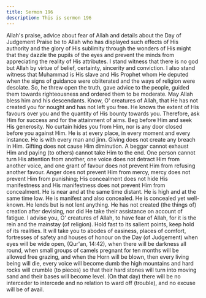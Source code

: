 ```yaml
---
title: Sermon 196
description: This is sermon 196
---
```


Allah's praise, advice about fear of Allah and details about the Day of
Judgement
Praise be to Allah who has displayed such effects of His authority and the glory of His
sublimity through the wonders of His might that they dazzle the pupils of the eyes and
prevent the minds from appreciating the reality of His attributes. I stand witness that there is
no god but Allah by virtue of belief, certainty, sincerity and conviction.
I also stand witness that Muhammad is His slave and His Prophet whom He deputed when the
signs of guidance were obliterated and the ways of religion were desolate. So, he threw open
the truth, gave advice to the people, guided them towards righteousness and ordered them to
be moderate. May Allah bless him and his descendants.
Know, O' creatures of Allah, that He has not created you for nought and has not left you free.
He knows the extent of His favours over you and the quantity of His bounty towards you.
Therefore, ask Him for success and for the attainment of aims. Beg before Him and seek His
generosity. No curtain hides you from Him, nor is any door closed before you against Him.
He is at every place, in every moment and every instance. He is with every man and jinn.
Giving does not create any breach in Him. Gifting does not cause Him diminution. A beggar
cannot exhaust Him and paying (to others) cannot take Him to the end.
One person cannot turn His attention from another, one voice does not detract Him from
another voice, and one grant of favour does not prevent Him from refusing another favour.
Anger does not prevent Him from mercy, mercy does not prevent Him from punishing; His
concealment does not hide His manifestness and His manifestness does not prevent Him from
concealment. He is near and at the same time distant. He is high and at the same time low.
He is manifest and also concealed. He is concealed yet well-known. He lends but is not lent
anything. He has not created (the things of) creation after devising, nor did He take their
assistance on account of fatigue.
I advise you, O' creatures of Allah, to have fear of Allah, for it is the rein and the mainstay (of
religion). Hold fast to its salient points, keep hold of its realities. It will take you to abodes of
easiness, places of comfort, fortresses of safety and houses of honour on the Day (of
Judgement) when eyes will be wide open, (Qur'an, 14:42), when there will be darkness all
round, when small groups of camels pregnant for ten months will be allowed free grazing, and
when the Horn will be blown, then every living being will die, every voice will become dumb
the high mountains and hard rocks will crumble (to pieces) so that their hard stones will turn
into moving sand and their bases will become level. (On that day) there will be no interceder
to intercede and no relation to ward off (trouble), and no excuse will be of avail.